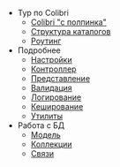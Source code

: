 
- Тур по Colibri
  - [Colibri "с полпинка"](/quick.md)
  - [Структура каталогов](/folders.md)
  - [Роутинг](/routing.md)
- Подробнее
  - [Настройки](/config.md)
  - [Контроллер](/controller.md)
  - [Представление](/view.md)
  - [Валидация](/validation.md)
  - [Логирование](/log.md)
  - [Кеширование](/cache.md)
  - [Утилиты](/utils.md)
- Работа с БД
  - [Модель](/model.md)
  - [Коллекции](/collection.md)
  - [Связи](/relations.md)
